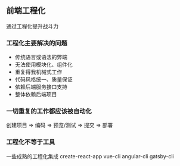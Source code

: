 ## 前端工程化

通过工程化提升战斗力

### 工程化主要解决的问题
- 传统语言或语法的弊端
- 无法使用模块化、组件化
- 重复得我机械式工作
- 代码风格统一、质量保证
- 依赖后端服务接口支持
- 整体依赖后端项目

### 一切重复的工作都应该被自动化
创建项目 => 编码 => 预览/测试 => 提交 => 部署

### 工程化不等于工具
一些成熟的工程化集成
create-react-app  vue-cli  angular-cli  gatsby-cli

